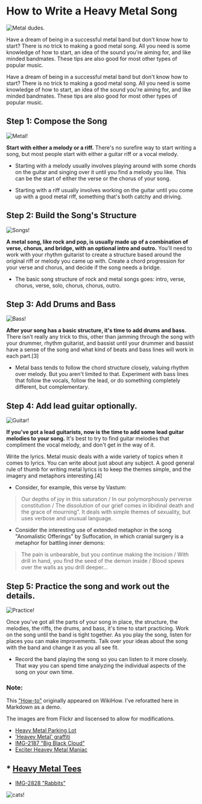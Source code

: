 # How to Write a Heavy Metal Song

![Metal dudes.](https://github.com/clancymoody/e235/blob/master/AA.jfif)

Have a dream of being in a successful metal band but don't know how to start? There is no trick to making a good metal song. All you need is some knowledge of how to start, an idea of the sound you're aiming for, and like minded bandmates. These tips are also good for most other types of popular music. 

Have a dream of being in a successful metal band but don't know how to start? There is no trick to making a good metal song. All you need is some knowledge of how to start, an idea of the sound you're aiming for, and like minded bandmates. These tips are also good for most other types of popular music. 

## Step 1: Compose the Song

![Metal!](https://github.com/jloan/mini-projects-sandbox/blob/master/e235/heavy-metal/1.jpg)

**Start with either a melody or a riff.** There's no surefire way to start writing a song, but most people start with either a guitar riff or a vocal melody. 

* Starting with a melody usually involves playing around with some chords on the guitar and singing over it until you find a melody you like. This can be the start of either the verse or the chorus of your song.

* Starting with a riff usually involves working on the guitar until you come up with a good metal riff, something that's both catchy and driving.


## Step 2: Build the Song's Structure

![Songs!](https://github.com/jloan/mini-projects-sandbox/blob/master/e235/heavy-metal/6.jpg)

**A metal song, like rock and pop, is usually made up of a combination of verse, chorus, and bridge, with an optional intro and outro.** You'll need to work with your rhythm guitarist to create a structure based around the original riff or melody you came up with. Create a chord progression for your verse and chorus, and decide if the song needs a bridge.

* The basic song structure of rock and metal songs goes: intro, verse, chorus, verse, solo, chorus, chorus, outro.


## Step 3: Add Drums and Bass

![Bass!](https://img.discogs.com/PDCEMsKh8K06O3hrq1DEcwEj1po=/600x923/smart/filters:strip_icc():format(jpeg):mode_rgb():quality(90)/discogs-images/A-77192-1560366356-9261.jpeg.jpg)

**After your song has a basic structure, it's time to add drums and bass.** There isn't really any trick to this, other than jamming through the song with your drummer, rhythm guitarist, and bassist until your drummer and bassist have a sense of the song and what kind of beats and bass lines will work in each part.[3]

* Metal bass tends to follow the chord structure closely, valuing rhythm over melody. But you aren't limited to that. Experiment with bass lines that follow the vocals, follow the lead, or do something completely different, but complementary.

## Step 4: Add lead guitar optionally. 

![Guitar!](https://github.com/jloan/mini-projects-sandbox/blob/master/e235/heavy-metal/4.jpg)

**If you've got a lead guitarists, now is the time to add some lead guitar melodies to your song.** It's best to try to find guitar melodies that compliment the vocal melody, and don't get in the way of it. 

 Write the lyrics. Metal music deals with a wide variety of topics when it comes to lyrics. You can write about just about any subject. A good general rule of thumb for writing metal lyrics is to keep the themes simple, and the imagery and metaphors interesting.[4]

* Consider, for example, this verse by Vastum: 

>Our depths of joy in this saturation / In our polymorphously perverse constitution / The dissolution of our grief comes in libidinal death and the grace of mourning”. It deals with simple themes of sexuality, but uses verbose and unusual language.

* Consider the interesting use of extended metaphor in the song "Anomalistic Offerings" by Suffocation, in which cranial surgery is a metaphor for battling inner demons:

>The pain is unbearable, but you continue making the incision / With drill in hand, you find the seed of the demon inside / Blood spews over the walls as you drill deeper... 

## Step 5: Practice the song and work out the details. 

![Practice!](https://github.com/jloan/mini-projects-sandbox/blob/master/e235/heavy-metal/3.jpg)

Once you've got all the parts of your song in place, the structure, the melodies, the riffs, the drums, and bass, it's time to start practicing. Work on the song until the band is tight together. As you play the song, listen for places you can make improvements. Talk over your ideas about the song with the band and change it as you all see fit.

* Record the band playing the song so you can listen to it more closely. That way you can spend time analyzing the individual aspects of the song on your own time.

### Note: 

This ["How-to"](https://www.wikihow.com/Write-a-Metal-Song) originally appeared on WikiHow. I've reforatted here in Markdown as a demo.

The images are from Flickr and liscensed to allow for modifications. 

* [Heavy Metal Parking Lot](https://www.flickr.com/photos/revrev/6131091773/in/faves-142161312@N05/)
* ['Heavey Metal' graffiti](https://www.flickr.com/photos/duncan/27081425793/in/faves-142161312@N05/)
* [IMG-2187 "Big Black Cloud"](https://www.flickr.com/photos/driveangry3d/20625977036/in/faves-142161312@N05/)
* [Exciter Heavey Metal Maniac](https://www.flickr.com/photos/digimeister/16127402785/in/photolist-qz89YH-qhza9h-qhH8GF-eSwm-Hg6oon-tA6pQr-h5B5eK-32Vxhr-2atvhUj-nUGQM6-2hrwQ1v-h5B3aV-DZ7ji1-9Ru4p8-agNPQK-49V1Pr-2dDSrZY-VSpL78-Cnx2HA-J1Xb-h5B3qp-h5B4KZ-h5BbAd-FFBXjM-h5CmQB-HGhj5i-gNQKVr-h5Bp73-h5BdSs-h5BqPm-aF5PJ2-hpE6y-7cgNB1-h5B3UR-24M4Kou-AKrf5-h5BcMG-2cVhDNs-h5Co9t-7Uyp22-c1xkx-h5B4xV-h5CoKt-h5CnXX-MWHsU-nRjCs-2hQLAbf-2hQ3Gdt-2hPPKZs-2hPy6sY)
## * [Heavy Metal Tees](https://www.flickr.com/photos/99817314@N04/14379918487/in/faves-142161312@N05/)
* [IMG-2828 "Rabbits"](https://www.flickr.com/photos/99817314@N04/14379918487/in/faves-142161312@N05/)





![cats!](https://img.webmd.com/dtmcms/live/webmd/consumer_assets/site_images/article_thumbnails/reference_guide/cats_and_excessive_meowing_ref_guide/1800x1200_cats_and_excessive_meowing_ref_guide.jpg)

